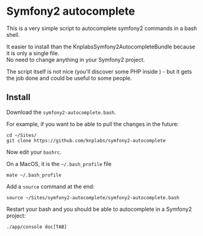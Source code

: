 # Symfony2 autocomplete

This is a very simple script to autocomplete symfony2 commands in a bash shell.

It easier to install than the KnplabsSymfony2AutocompleteBundle because it is only a single file.  
No need to change anything in your Symfony2 project.

The script itself is not nice (you'll discover some PHP inside ) - but it gets the job done and could be useful to some people.

## Install

Download the `symfony2-autocomplete.bash`.

For example, if you want to be able to pull the changes in the future:

    cd ~/Sites/
    git clone https://github.com/knplabs/symfony2-autocomplete

Now edit your `bashrc`.

On a MacOS, it is the `~/.bash_profile` file

    mate ~/.bash_profile
    
Add a `source` command at the end:

    source ~/Sites/symfony2-autocomplete/symfony2-autocomplete.bash

Restart your bash and you should be able to autocomplete in a Symfony2 project:

    ./app/console doc[TAB]

